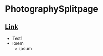 # PhotographySplitpage

[Link](https://janericwalther.github.io/PhotographySplitpage)
---
- Test1
- lorem
    - ipsum
